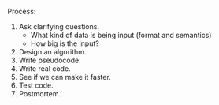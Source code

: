 Process:

1. Ask clarifying questions.
    - What kind of data is being input (format and semantics)
    - How big is the input?
2. Design an algorithm.
3. Write pseudocode.
4. Write real code.
5. See if we can make it faster.
6. Test code.
7. Postmortem.
